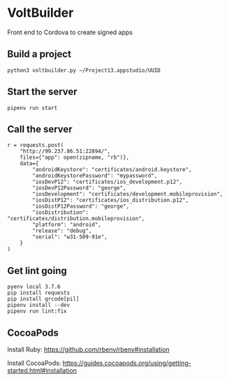 # VoltBuilder
Front end to Cordova to create signed apps

## Build a project

```
python3 voltbuilder.py ~/Project13.appstudio/UUID
```

## Start the server

```
pipenv run start
```

## Call the server

```
r = requests.post(
    "http://99.237.86.51:22894/",
    files={"app": open(zipname, "rb")},
    data={
        "androidKeystore": "certificates/android.keystore",
        "androidKeystorePassword": "mypassword",
        "iosDevP12": "certificates/ios_development.p12",
        "iosDevP12Password": "george",
        "iosDevelopment": "certificates/development.mobileprovision",
        "iosDistP12": "certificates/ios_distribution.p12",
        "iosDistP12Password": "george",
        "iosDistribution": "certificates/distribution.mobileprovision",
        "platform": "android",
        "release": "debug",
        "serial": "w31-509-91e",
    }
)
```

## Get lint going
```
pyenv local 3.7.6
pip install requests
pip install qrcode[pil]
pipenv install --dev
pipenv run lint:fix
```

## CocoaPods

Install Ruby: https://github.com/rbenv/rbenv#installation

Install CocoaPods: https://guides.cocoapods.org/using/getting-started.html#installation
